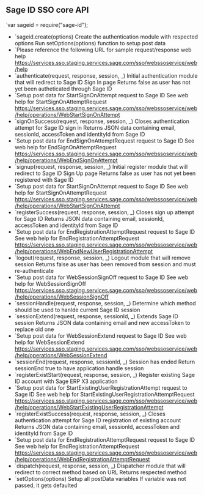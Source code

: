 ## Sage ID SSO core API
`var sageid = require("sage-id");
* `sageid.create(options)
Create the authentication module with respected options
Run setOptions(options) function to setup post data
* `Please reference the following URL for sample request/response web help
https://services.sso.staging.services.sage.com/sso/webssoservice/web/help
* `authenticate(request, response, session, _)
Initial authentication module that will redirect to Sage ID Sign In page
Returns false as user has not yet been autheticated through Sage ID
* `Setup post data for StartSignOnAttempt request to Sage ID
See web help for StartSignOnAttemptRequest
https://services.sso.staging.services.sage.com/sso/webssoservice/web/help/operations/WebStartSignOnAttempt
* `signOnSuccess(request, response, session, _)
Closes authentication attempt for Sage ID sign in
Returns JSON data containing email, sessionId, accessToken and identityId from Sage ID
* `Setup post data for EndSignOnAttemptRequest request to Sage ID
See web help for EndSignOnAttemptRequest
https://services.sso.staging.services.sage.com/sso/webssoservice/web/help/operations/WebEndSignOnAttempt
* `signup(request, response, session, _)
Initial register module that will redirect to Sage ID Sign Up page
Returns false as user has not yet been registered with Sage ID
* `Setup post data for StartSignOnAttempt request to Sage ID
See web help for StartSignOnAttemptRequest
https://services.sso.staging.services.sage.com/sso/webssoservice/web/help/operations/WebStartSignOnAttempt
* `registerSuccess(request, response, session, _)
Closes sign up attempt for Sage ID
Returns JSON data containing email, sessionId, accessToken and identityId from Sage ID
* `Setup post data for EndRegistrationAttemptRequest request to Sage ID
See web help for EndRegistrationAttemptRequest
https://services.sso.staging.services.sage.com/sso/webssoservice/web/help/operations/WebEndNewUserRegistrationAttempt
* `logout(request, response, session, _)
Logout module that will remove session
Returns false as user has been removed from session and must re-authenticate
* `Setup post data for WebSessionSignOff request to Sage ID
See web help for WebSessionSignOff
https://services.sso.staging.services.sage.com/sso/webssoservice/web/help/operations/WebSessionSignOff
* `sessionHandle(request, response, session, _)
Determine which method should be used to hanlde current Sage ID session
* `sessionExtend(request, response, sessionId, _)
Extends Sage ID session
Returns JSON data containing email and new accessToken to replace old one
* `Setup post data for WebSessionExtend request to Sage ID
See web help for WebSessionExtend
https://services.sso.staging.services.sage.com/sso/webssoservice/web/help/operations/WebSessionExtend
* `sessionEnd(request, response, sessionId, _)
Session has ended
Return sessionEnd true to have application handle session
* `registerExistStart(request, response, session, _)
Register existing Sage ID account with Sage ERP X3 application
* `Setup post data for StartExistingUserRegistrationAttempt request to Sage ID
See web help for StartExistingUserRegistrationAttemptRequest
https://services.sso.staging.services.sage.com/sso/webssoservice/web/help/operations/WebStartExistingUserRegistrationAttempt
* `registerExistSuccess(request, response, session, _)
Closes authentication attempt for Sage ID registration of existing account
Returns JSON data containing email, sessionId, accessToken and identityId from Sage ID
* `Setup post data for EndRegistrationAttemptRequest request to Sage ID
See web help for EndRegistrationAttemptRequest
https://services.sso.staging.services.sage.com/sso/webssoservice/web/help/operations/WebEndRegistrationAttemptRequest
* `dispatch(request, response, session, _)
Dispatcher module that will redirect to correct method based on URL
Returns respected method
* `setOptions(options)
Setup all postData variables
If variable was not passed, it gets defaulted
